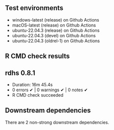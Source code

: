 ## Test environments
* windows-latest (release) on Github Actions
* macOS-latest (release) on Github Actions
* ubuntu-22.04.3 (release) on Github Actions
* ubuntu-22.04.3 (devel) on Github Actions
* ubuntu-22.04.3 (oldrel-1) on Github Actions

## R CMD check results
## rdhs 0.8.1

* Duration: 16m 45.4s
* 0 errors ✔ | 0 warnings ✔ | 0 notes ✔
* R CMD check succeeded

## Downstream dependencies

There are 2 non-strong downstream dependencies.
